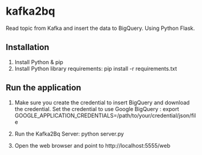 # kafka2bq
Read topic from Kafka and insert the data to BigQuery. Using Python Flask.

## Installation

1. Install Python & pip
2. Install Python library requirements: pip install -r requirements.txt

## Run the application

1. Make sure you create the credential to insert BigQuery and download the credential.
Set the credential to use Google BigQuery : export GOOGLE_APPLICATION_CREDENTIALS=/path/to/your/credential/json/file


2. Run the Kafka2Bq Server:
python server.py

3. Open the web browser and point to http://localhost:5555/web


